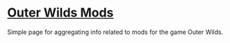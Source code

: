 # [Outer Wilds Mods](https://outerwildsmods.com/)

Simple page for aggregating info related to mods for the game Outer Wilds.
